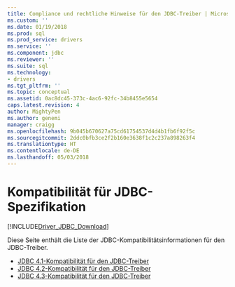```yaml
---
title: Compliance und rechtliche Hinweise für den JDBC-Treiber | Microsoft Docs
ms.custom: ''
ms.date: 01/19/2018
ms.prod: sql
ms.prod_service: drivers
ms.service: ''
ms.component: jdbc
ms.reviewer: ''
ms.suite: sql
ms.technology:
- drivers
ms.tgt_pltfrm: ''
ms.topic: conceptual
ms.assetid: 0ac8dc45-373c-4ac6-92fc-34b8455e5654
caps.latest.revision: 4
author: MightyPen
ms.author: genemi
manager: craigg
ms.openlocfilehash: 9b045b670627a75cd61754537d4d4b1fb6f92f5c
ms.sourcegitcommit: 2ddc0bfb3ce2f2b160e3638f1c2c237a898263f4
ms.translationtype: HT
ms.contentlocale: de-DE
ms.lasthandoff: 05/03/2018
---
```

# <a name="jdbc-specification-compliance"></a>Kompatibilität für JDBC-Spezifikation
[!INCLUDE[Driver_JDBC_Download](../../includes/driver_jdbc_download.md)]

 Diese Seite enthält die Liste der JDBC-Kompatibilitätsinformationen für den JDBC-Treiber.

* [JDBC 4.1-Kompatibilität für den JDBC-Treiber](../../connect/jdbc/jdbc-4-1-compliance-for-the-jdbc-driver.md)
* [JDBC 4.2-Kompatibilität für den JDBC-Treiber](../../connect/jdbc/jdbc-4-2-compliance-for-the-jdbc-driver.md)
* [JDBC 4.3-Kompatibilität für den JDBC-Treiber](../../connect/jdbc/jdbc-4-3-compliance-for-the-jdbc-driver.md)